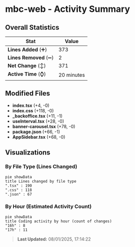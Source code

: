 # mbc-web - Activity Summary 

## Overall Statistics

| Stat                   | Value                                                             |
| ---------------------- | ----------------------------------------------------------------- |
| **Lines Added** (➕)   | 373                                          |
| **Lines Removed** (➖) | 2                                        |
| **Net Change** (↕)    | 371                |
| **Active Time** (⌚)   | 20 minutes |


## Modified Files
- **index.tsx** (+4, -0)
- **index.css** (+118, -0)
- **_backoffice.tsx** (+11, -1)
- **useInterval.tsx** (+28, -0)
- **banner-carousel.tsx** (+78, -0)
- **package.json** (+66, -1)
- **AppSidebar.tsx** (+68, -0)

## Visualizations

### By File Type (Lines Changed)

```mermaid
pie showData
title Lines changed by file type
".tsx" : 190
".css" : 118
".json" : 67
```

### By Hour (Estimated Activity Count)

```mermaid
pie showData
title Coding activity by hour (count of changes)
"16h" : 8
"17h" : 11
```


> **Last Updated:** 08/01/2025, 17:14:22